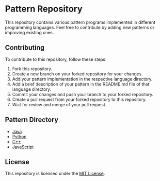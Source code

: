 # Pattern Repository

This repository contains various pattern programs implemented in different programming languages. Feel free to contribute by adding new patterns or improving existing ones.

## Contributing

To contribute to this repository, follow these steps:

1. Fork this repository.
2. Create a new branch on your forked repository for your changes.
3. Add your pattern implementation in the respective language directory.
4. Add a brief description of your pattern in the README.md file of that language directory.
5. Commit your changes and push your branch to your forked repository.
6. Create a pull request from your forked repository to this repository.
7. Wait for review and merge of your pull request.

## Pattern Directory

* [Java](./Java)
* [Python](./Python/README.md)
* [C++](./C++/README.md)
* [JavaScript](./JavaScript/README.md)

## License

This repository is licensed under the [MIT License](LICENSE.md).
